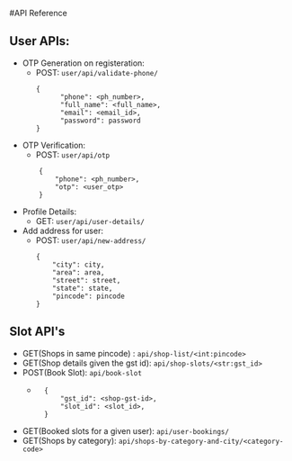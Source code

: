 #API Reference

## User APIs:

- OTP Generation on registeration:
    - POST: ```user/api/validate-phone/``` <br/>
        ```
        {
              "phone": <ph_number>,
              "full_name": <full_name>,
              "email": <email_id>,
              "password": password
        }
        ```
- OTP Verification:
    - POST: ```user/api/otp```<br/>
    ```
        {
            "phone": <ph_number>,
            "otp": <user_otp>
        }
  ```
- Profile Details:
    - GET: ```user/api/user-details/```
- Add address for user:
    - POST: ```user/api/new-address/```<br/>
        ```
        {
            "city": city,
            "area": area,
            "street": street,
            "state": state,
            "pincode": pincode
        }
        ```
## Slot API's

- GET(Shops in same pincode)        : ```api/shop-list/<int:pincode>```
- GET(Shop details given the gst id): ```api/shop-slots/<str:gst_id>``` 
- POST(Book Slot): ```api/book-slot```
    - ```
        {
            "gst_id": <shop-gst-id>,
            "slot_id": <slot_id>, 
        }
      ```
- GET(Booked slots for a given user): ```api/user-bookings/```
- GET(Shops by category): ```api/shops-by-category-and-city/<category-code>```
           
    
        